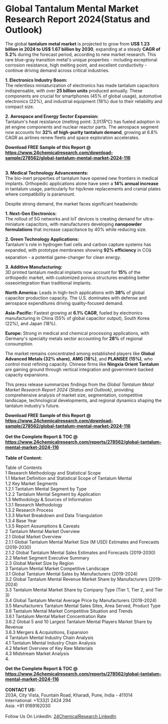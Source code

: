 <h1>Global Tantalum Mental Market Research Report 2024(Status and Outlook)</h1><p>The global <strong>tantalum metal market</strong> is projected to grow from <strong>US$ 1.23 billion in 2024 to US$ 1.67 billion by 2030</strong>, expanding at a steady <strong>CAGR of 5.2%</strong> during the forecast period, according to new market research. This rare blue-gray transition metal's unique properties - including exceptional corrosion resistance, high melting point, and excellent conductivity - continue driving demand across critical industries.</p><p><strong>1. Electronics Industry Boom:</strong><br>
The relentless miniaturization of electronics has made tantalum capacitors indispensable, with over <strong>25 billion units</strong> produced annually. These components are crucial for smartphones (45% of global usage), automotive electronics (22%), and industrial equipment (18%) due to their reliability and compact size.</p><p><strong>2. Aerospace and Energy Sector Expansion:</strong><br>
Tantalum's heat resistance (melting point: 3,017Â°C) has fueled adoption in jet engine components and nuclear reactor parts. The aerospace segment now accounts for <strong>32% of high-purity tantalum demand</strong>, growing at 6.8% CAGR as airlines renew fleets and space exploration accelerates.</p><div><b>Download FREE Sample of this Report @ 
            <a href="https://www.24chemicalresearch.com/download-sample/278562/global-tantalum-mental-market-2024-116">
            https://www.24chemicalresearch.com/download-sample/278562/global-tantalum-mental-market-2024-116</a></b></div><br><p><strong>3. Medical Technology Advancements:</strong><br>
The bio-inert properties of tantalum have opened new frontiers in medical implants. Orthopedic applications alone have seen a <strong>14% annual increase</strong> in tantalum usage, particularly for hip/knee replacements and cranial plates where compatibility is paramount.</p><p>Despite strong demand, the market faces significant headwinds:</p><p><strong>1. Next-Gen Electronics:</strong><br>
The rollout of 5G networks and IoT devices is creating demand for ultra-miniature capacitors, with manufacturers developing <strong>nanopowder formulations</strong> that increase capacitance by 40% while reducing size.</p><p><strong>2. Green Technology Applications:</strong><br>
Tantalum's role in hydrogen fuel cells and carbon capture systems has expanded, with prototype membranes showing <strong>92% efficiency</strong> in COâ separation - a potential game-changer for clean energy.</p><p><strong>3. Additive Manufacturing:</strong><br>
3D printed tantalum medical implants now account for <strong>15%</strong> of the orthopedic market, with customized porous structures enabling better osseointegration than traditional implants.</p><p><strong>North America:</strong> Leads in high-tech applications with <strong>38%</strong> of global capacitor production capacity. The U.S. dominates with defense and aerospace expenditures driving quality-focused demand.</p><p><strong>Asia-Pacific:</strong> Fastest growing at <strong>6.1% CAGR</strong>, fueled by electronics manufacturing in China (55% of global capacitor output), South Korea (22%), and Japan (18%).</p><p><strong>Europe:</strong> Strong in medical and chemical processing applications, with Germany's specialty metals sector accounting for <strong>28%</strong> of regional consumption.</p><p>The market remains concentrated among established players like <strong>Global Advanced Metals (32% share)</strong>, <strong>AMG (18%)</strong>, and <strong>PLANSEE (15%)</strong>, who control most refining capacity. Chinese firms like <strong>Ningxia Orient Tantalum</strong> are gaining ground through vertical integration and government-backed capacity expansions.</p><p>This press release summarizes findings from the <em>Global Tantalum Metal Market Research Report 2024 (Status and Outlook)</em>, providing comprehensive analysis of market size, segmentation, competitive landscape, technological developments, and regional dynamics shaping the tantalum industry's future.</p><div><b>Download FREE Sample of this Report @ 
            <a href="https://www.24chemicalresearch.com/download-sample/278562/global-tantalum-mental-market-2024-116">
            https://www.24chemicalresearch.com/download-sample/278562/global-tantalum-mental-market-2024-116</a></b></div><br><div><b>Get the Complete Report & TOC @ 
            <a href="https://www.24chemicalresearch.com/reports/278562/global-tantalum-mental-market-2024-116">
            https://www.24chemicalresearch.com/reports/278562/global-tantalum-mental-market-2024-116</a></b></div><br>
            <b>Table of Content:</b><p>Table of Contents<br />
1 Research Methodology and Statistical Scope<br />
1.1 Market Definition and Statistical Scope of Tantalum Mental<br />
1.2 Key Market Segments<br />
1.2.1 Tantalum Mental Segment by Type<br />
1.2.2 Tantalum Mental Segment by Application<br />
1.3 Methodology & Sources of Information<br />
1.3.1 Research Methodology<br />
1.3.2 Research Process<br />
1.3.3 Market Breakdown and Data Triangulation<br />
1.3.4 Base Year<br />
1.3.5 Report Assumptions & Caveats<br />
2 Tantalum Mental Market Overview<br />
2.1 Global Market Overview<br />
2.1.1 Global Tantalum Mental Market Size (M USD) Estimates and Forecasts (2019-2030)<br />
2.1.2 Global Tantalum Mental Sales Estimates and Forecasts (2019-2030)<br />
2.2 Market Segment Executive Summary<br />
2.3 Global Market Size by Region<br />
3 Tantalum Mental Market Competitive Landscape<br />
3.1 Global Tantalum Mental Sales by Manufacturers (2019-2024)<br />
3.2 Global Tantalum Mental Revenue Market Share by Manufacturers (2019-2024)<br />
3.3 Tantalum Mental Market Share by Company Type (Tier 1, Tier 2, and Tier 3)<br />
3.4 Global Tantalum Mental Average Price by Manufacturers (2019-2024)<br />
3.5 Manufacturers Tantalum Mental Sales Sites, Area Served, Product Type<br />
3.6 Tantalum Mental Market Competitive Situation and Trends<br />
3.6.1 Tantalum Mental Market Concentration Rate<br />
3.6.2 Global 5 and 10 Largest Tantalum Mental Players Market Share by Revenue<br />
3.6.3 Mergers & Acquisitions, Expansion<br />
4 Tantalum Mental Industry Chain Analysis<br />
4.1 Tantalum Mental Industry Chain Analysis<br />
4.2 Market Overview of Key Raw Materials<br />
4.3 Midstream Market Analysis<br />
4.</p><div><b>Get the Complete Report & TOC @ 
            <a href="https://www.24chemicalresearch.com/reports/278562/global-tantalum-mental-market-2024-116">
            https://www.24chemicalresearch.com/reports/278562/global-tantalum-mental-market-2024-116</a></b></div><br><b>CONTACT US:</b><br>
            203A, City Vista, Fountain Road, Kharadi, Pune, India - 411014<br>
            International: +1(332) 2424 294<br>
            Asia: +91 9169162030 <br><br>
            Follow Us On LinkedIn: <a href="https://www.linkedin.com/company/24chemicalresearch/">24ChemicalResearch LinkedIn</a>